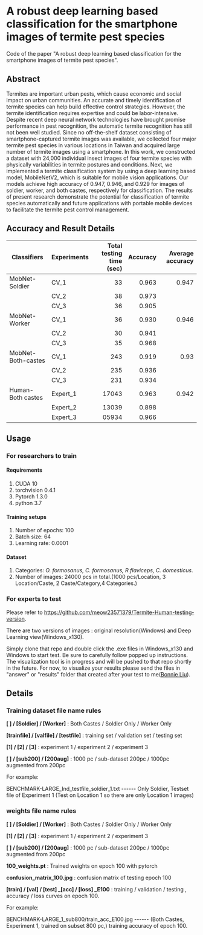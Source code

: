 # A robust deep learning based classification for the smartphone images of termite pest species

Code of the paper "A robust deep learning based classification for the smartphone images of termite pest species".

## Abstract 

Termites are important urban pests, which cause economic and social impact on
urban communities. An accurate and timely identification of termite species can help build
effective control strategies. However, the termite identification requires expertise and could be
labor-intensive. Despite recent deep neural network technologies have brought promise
performance in pest recognition, the automatic termite recognition has still not been well studied.
Since no off-the-shelf dataset consisting of smartphone-captured termite images was available,
we collected four major termite pest species in various locations in Taiwan and acquired large
number of termite images using a smartphone. In this work, we constructed a dataset with 24,000
individual insect images of four termite species with physically variabilities in termite postures
and conditions. Next, we implemented a termite classification system by using a deep learning
based model, MobileNetV2, which is suitable for mobile vision applications. Our models
achieve high accuracy of 0.947, 0.946, and 0.929 for images of soldier, worker, and both castes,
respectively for classification. The results of present research demonstrate the potential for
classification of termite species automatically and future applications with portable mobile
devices to facilitate the termite pest control management.

## Accuracy and Result Details

| Classifiers        | Experiments | Total testing time (sec) | Accuracy | Average accuracy |
|--------------------|-------------|--------------------------:|----------:|------------------:|
| MobNet-Soldier     |     CV_1    |            33            |   0.963  |       0.947      |
|                    |     CV_2    |            38            |   0.973  |                  |
|                    |     CV_3    |            36            |   0.905  |                  |
| MobNet-Worker      |     CV_1    |            36            |   0.930  |       0.946      |
|                    |     CV_2    |            30            |   0.941  |                  |
|                    |     CV_3    |            35            |   0.968  |                  |
| MobNet-Both-castes |     CV_1    |            243           |   0.919  |       0.93       |
|                    |     CV_2    |            235           |   0.936  |                  |
|                    |     CV_3    |            231           |   0.934  |                  |
| Human-Both castes  |   Expert_1  |           17043          |   0.963  |       0.942      |
|                    |   Expert_2  |           13039          |   0.898  |                  |
|                    |   Expert_3  |           05934          |   0.966  |                  |


## Usage

### For researchers to train

#### Requirements

1. CUDA 10
2. torchvision 0.4.1
3. Pytorch 1.3.0
4. python 3.7

#### Training setups

1. Number of epochs: 100
2. Batch size: 64
3. Learning rate: 0.0001

#### Dataset 

1. Categories: *O. formosanus, C. formosanus, R.flaviceps, C. domesticus*.
2. Number of images: 24000 pcs in total.(1000 pcs/Location, 3 Location/Caste, 2 Caste/Category,4 Categories.)


### For experts to test

Please refer to https://github.com/meow23571379/Termite-Human-testing-version.

There are two versions of images : original resolution(Windows) and Deep Learning view(Windows_x130).

Simply clone that repo and double click the .exe files in Windows_x130 and Windows to start test. 
Be sure to carefully follow popped up instructions.
The visualization tool is in progress and will be pushed to that repo shortly in the future.
For now, to visualize your results please send the files in "answer" or "results" folder that created after your test to me([Bonnie Liu](https://github.com/meow23571379)).




## Details


### Training dataset file name rules

**[ ] / [Soldier] / [Worker]** : Both Castes / Soldier Only / Worker Only

**[trainfile] / [valfile] / [testfile]** : training set / validation set / testing set

**[1] / [2] / [3]** : experiment 1 / experiment 2 / experiment 3

**[ ] / [sub200] / [200aug]** : 1000 pc / sub-dataset 200pc / 1000pc augmented from 200pc 

For example:

BENCHMARK-LARGE_Ind_testfile_soldier_1.txt  ------ Only Soldier, Testset file of Experiment 1 (Test on Location 1 so there are only Location 1 images)

### weights file name rules

**[ ] / [Soldier] / [Worker]** : Both Castes / Soldier Only / Worker Only

**[1] / [2] / [3]** : experiment 1 / experiment 2 / experiment 3

**[ ] / [sub200] / [200aug]** : 1000 pc / sub-dataset 200pc / 1000pc augmented from 200pc

**100_weights.pt** : Trained weights on epoch 100 with pytorch

**confusion_matrix_100.jpg** : confusion matrix of testing epoch 100

**[train] / [val] / [test] \_[acc] / [loss] \_E100** : training / validation / testing , accuracy / loss curves on epoch 100. 

For example:

BENCHMARK-LARGE_1_sub800/train_acc_E100.jpg ------ (Both Castes, Experiment 1, trained on subset 800 pc,) training accuracy of epoch 100.



                      
